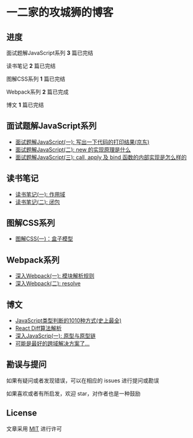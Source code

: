 # 一二家的攻城狮的博客

## 进度

面试题解JavaScript系列 **3** 篇已完结

读书笔记 **2** 篇已完结

图解CSS系列 **1** 篇已完结

Webpack系列 **2** 篇已完成

博文 **1** 篇已完结

## 面试题解JavaScript系列

- [面试题解JavaScript(一): 写出一下代码的打印结果(京东)](https://github.com/campcc/blog/issues/1)
- [面试题解JavaScript(二): new 的实现原理是什么](https://github.com/campcc/blog/issues/3)
- [面试题解JavaScript(三): call, apply 及 bind 函数的内部实现是怎么样的](https://github.com/campcc/blog/issues/4)

## 读书笔记

- [读书笔记(一): 作用域](https://github.com/campcc/blog/issues/5)
- [读书笔记(二): 闭包](https://github.com/campcc/blog/issues/6)

## 图解CSS系列

- [图解CSS(一)：盒子模型](https://codepen.io/lycheelee/pen/qBWVqeB)

## Webpack系列

- [深入Webpack(一): 模块解析规则](https://github.com/campcc/blog/issues/10)
- [深入Webpack(二): resolve](https://github.com/campcc/blog/issues/11)

## 博文

- [JavaScript类型判断的1010种方式(史上最全)](https://github.com/campcc/blog/issues/7)
- [React Diff算法解析](https://github.com/campcc/blog/issues/13)
- [深入JavaScrip(一): 原型与原型链](https://github.com/campcc/blog/issues/14)
- [可能是最好的跨域解决方案了...](https://github.com/campcc/blog/issues/15)

## 勘误与提问

如果有疑问或者发现错误，可以在相应的 issues 进行提问或勘误

如果喜欢或者有所启发，欢迎 star，对作者也是一种鼓励

## License

文章采用 [MIT](https://opensource.org/licenses/MIT) 进行许可
